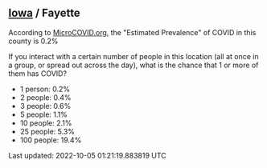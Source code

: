 
## [Iowa](/united-states/iowa) / Fayette

According to [MicroCOVID.org](http://microcovid.org),
the "Estimated Prevalence" of COVID in this county is 0.2%

If you interact with a certain number of people in this location
(all at once in a group, or spread out across the day), what is the chance that
1 or more of them has COVID?

- 1 person: 0.2%
- 2 people: 0.4%
- 3 people: 0.6%
- 5 people: 1.1%
- 10 people: 2.1%
- 25 people: 5.3%
- 100 people: 19.4%

Last updated: 2022-10-05 01:21:19.883819 UTC
